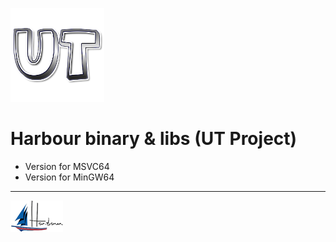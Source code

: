 ![alt text](https://github.com/carles9000/ut/blob/main/files/images/ut_ico.png)

# Harbour binary & libs (UT Project)

- Version for MSVC64
- Version for MinGW64


<hr> 

![alt text](https://github.com/carles9000/ut/blob/main/files/images/harbour_mini.png)